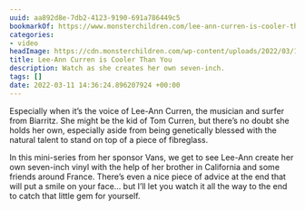 ```yaml
---
uuid: aa892d8e-7db2-4123-9190-691a786449c5
bookmarkOf: https://www.monsterchildren.com/lee-ann-curren-is-cooler-than-you/
categories:
- video
headImage: https://cdn.monsterchildren.com/wp-content/uploads/2022/03/10142027/yayaya-monster-children.jpg
title: Lee-Ann Curren is Cooler Than You
description: Watch as she creates her own seven-inch.
tags: []
date: 2022-03-11 14:36:24.896207924 +00:00
---
```


Especially when it’s the voice of Lee-Ann Curren, the musician and surfer from Biarritz. She might be the kid of Tom Curren, but there’s no doubt she holds her own, especially aside from being genetically blessed with the natural talent to stand on top of a piece of fibreglass.

In this mini-series from her sponsor Vans, we get to see Lee-Ann create her own seven-inch vinyl with the help of her brother in California and some friends around France. There’s even a nice piece of advice at the end that will put a smile on your face… but I’ll let you watch it all the way to the end to catch that little gem for yourself.